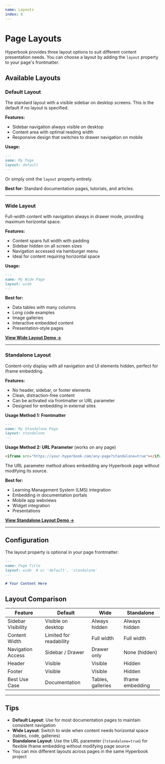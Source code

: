```yaml
---
name: Layouts
index: 8
---
```


# Page Layouts

Hyperbook provides three layout options to suit different content presentation needs. You can choose a layout by adding the `layout` property to your page's frontmatter.

## Available Layouts

### Default Layout

The standard layout with a visible sidebar on desktop screens. This is the default if no layout is specified.

**Features:**
- Sidebar navigation always visible on desktop
- Content area with optimal reading width
- Responsive design that switches to drawer navigation on mobile

**Usage:**
```md
---
name: My Page
layout: default
---
```

Or simply omit the `layout` property entirely.

**Best for:** Standard documentation pages, tutorials, and articles.

---

### Wide Layout

Full-width content with navigation always in drawer mode, providing maximum horizontal space.

**Features:**
- Content spans full width with padding
- Sidebar hidden on all screen sizes
- Navigation accessed via hamburger menu
- Ideal for content requiring horizontal space

**Usage:**
```md
---
name: My Wide Page
layout: wide
---
```

**Best for:**
- Data tables with many columns
- Long code examples
- Image galleries
- Interactive embedded content
- Presentation-style pages

**[View Wide Layout Demo →](/advanced/wide-layout-demo)**

---

### Standalone Layout

Content-only display with all navigation and UI elements hidden, perfect for iframe embedding.

**Features:**
- No header, sidebar, or footer elements
- Clean, distraction-free content
- Can be activated via frontmatter or URL parameter
- Designed for embedding in external sites

**Usage Method 1: Frontmatter**
```md
---
name: My Standalone Page
layout: standalone
---
```

**Usage Method 2: URL Parameter** (works on any page)
```html
<iframe src="https://your-hyperbook.com/any-page?standalone=true"></iframe>
```

The URL parameter method allows embedding any Hyperbook page without modifying its source.

**Best for:**
- Learning Management System (LMS) integration
- Embedding in documentation portals
- Mobile app webviews
- Widget integration
- Presentations

**[View Standalone Layout Demo →](/advanced/standalone-layout-demo)**

---

## Configuration

The layout property is optional in your page frontmatter:

```md
---
name: Page Title
layout: wide  # or 'default', 'standalone'
---

# Your Content Here
```

## Layout Comparison

| Feature | Default | Wide | Standalone |
|---------|---------|------|------------|
| Sidebar Visibility | Visible on desktop | Always hidden | Always hidden |
| Content Width | Limited for readability | Full width | Full width |
| Navigation Access | Sidebar / Drawer | Drawer only | None (hidden) |
| Header | Visible | Visible | Hidden |
| Footer | Visible | Visible | Hidden |
| Best Use Case | Documentation | Tables, galleries | Iframe embedding |

---

## Tips

- **Default Layout**: Use for most documentation pages to maintain consistent navigation
- **Wide Layout**: Switch to wide when content needs horizontal space (tables, code, galleries)
- **Standalone Layout**: Use the URL parameter (`?standalone=true`) for flexible iframe embedding without modifying page source
- You can mix different layouts across pages in the same Hyperbook project
